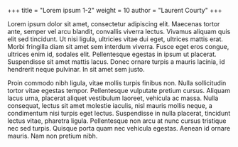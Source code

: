 +++
title = "Lorem ipsum 1-2"
weight = 10
author = "Laurent Courty"
+++

Lorem ipsum dolor sit amet, consectetur adipiscing elit.
Maecenas tortor ante, semper vel arcu blandit, convallis viverra lectus.
Vivamus aliquam quis elit sed tincidunt.
Ut nisi ligula, ultricies vitae dui eget, ultrices mattis erat.
Morbi fringilla diam sit amet sem interdum viverra.
Fusce eget eros congue, ultrices enim id, sodales elit.
Pellentesque egestas in ipsum ut placerat.
Suspendisse sit amet mattis lacus.
Donec ornare turpis a mauris lacinia, id hendrerit neque pulvinar.
In sit amet sem justo.

Proin commodo nibh ligula, vitae mollis turpis finibus non.
Nulla sollicitudin tortor vitae egestas tempor.
Pellentesque vulputate pretium cursus.
Aliquam lacus urna, placerat aliquet vestibulum laoreet, vehicula ac massa.
Nulla consequat, lectus sit amet molestie iaculis, nisl mauris mollis neque, a condimentum nisi turpis eget lectus.
Suspendisse in nulla placerat, tincidunt lectus vitae, pharetra ligula.
Pellentesque non arcu at nunc cursus tristique nec sed turpis.
Quisque porta quam nec vehicula egestas. Aenean id ornare mauris.
Nam non pretium nibh.

